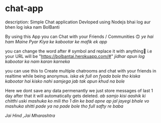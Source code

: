 # chat-app
description: Simple Chat application Devloped using Nodejs bhai log aur bhen log iska nam BolBanti 

By using this App you can Chat with  your Friends / Communities  🙃 *ye hai  ham Maine Pyar Kiya ke kabootar ke mafik ek app*

you can change the word after # symbol and replace it with anything🤩 i.e your URL will be "https://bolbantai.herokuapp.com/#<Randomchat room name>" *jidhar apun log kabootar ka nam karan karneka*

you can use this to Create multiple chatrooms and chat with your friends in realtime while being anonymus. *iska ek full on fyada bole tho kiska kabootar hai kisko nahi samjega jab tak apun khud na bole*

Here we dont save any data permenantly we just store messages of last 1 day after that it will automatically gets deleted. *ab samjo kisi aashik ki chitthi uski mashuka ko mili tho 1 din ke bad apne ap jal jayegi bhale vo mashuka shitti pade ya na pade bole tho full safty re baba*

_Jai Hind ,Jai Mharashtra_

